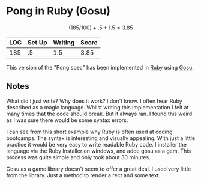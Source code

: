 # Pong in Ruby (Gosu)

$$
(185/100) + .5 + 1.5 = 3.85
$$

| LOC | Set Up | Writing | Score |
| --- | ------ | ------- | ----- |
| 185 | .5     | 1.5     | 3.85  |

This version of the "Pong spec" has been implemented in [Ruby](https://www.ruby-lang.org/en/) using [Gosu](https://github.com/gosu/gosu/tree/master).

## Notes

What did I just write? Why does it work? I don't know. I often hear Ruby described as a magic language. Whilst writing this implementation I felt at many times that the code should break. But it always ran. I found this weird as I was sure there would be some syntax errors.

I can see from this short example why Ruby is often used at coding bootcamps. The syntax is interesting and visually appealing. With just a little practice it would be very easy to write readable Ruby code. I installer the language via the Ruby Installer on windows, and adde gosu as a gem. This process was quite simple and only took about 30 minutes.

Gosu as a game library doesn't seem to offer a great deal. I used very little from the library. Just a method to render a rect and some text.
